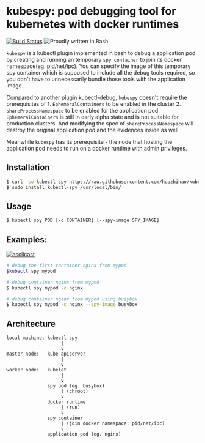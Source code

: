 # kubespy: pod debugging tool for kubernetes with docker runtimes

[![Build Status](https://travis-ci.org/huazhihao/kubespy.svg?branch=master)](https://travis-ci.org/huazhihao/kubespy)
![Proudly written in Bash](https://img.shields.io/badge/written%20in-bash-ff69b4.svg)

`kubespy` is a kubectl plugin implemented in bash to debug a application pod by creating and running an temporary `spy container` to join its docker namespace(eg. pid/net/ipc). You can specify the image of this temporary spy container which is supposed to include all the debug tools required, so you don't have to unnecessarily bundle those tools with the application image.

Compared to another plugin [kubectl-debug](https://github.com/verb/kubectl-debug), `kubespy` doesn't require the prerequisites of 1. `EphemeralContainers` to be enabled in the cluster 2. `shareProcessNamespace` to be enabled for the application pod. `EphemeralContainers` is still in early alpha state and is not suitable for production clusters. And modifying the spec of `shareProcessNamespace` will destroy the original application pod and the evidences inside as well.

Meanwhile `kubespy` has its prerequisite - the node that hosting the application pod needs to run on a docker runtime with admin privileges.

## Installation

```sh
$ curl -so kubectl-spy https://raw.githubusercontent.com/huazhihao/kubespy/master/kubespy
$ sudo install kubectl-spy /usr/local/bin/
```

## Usage

```sh
$ kubectl spy POD [-c CONTAINER] [--spy-image SPY_IMAGE]
```


## Examples:

[![asciicast](https://asciinema.org/a/290096.svg)](https://asciinema.org/a/290096)

```sh
# debug the first container nginx from mypod
$kubectl spy mypod

# debug container nginx from mypod
$ kubectl spy mypod -c nginx

# debug container nginx from mypod using busybox
$ kubectl spy mypod -c nginx --spy-image busybox
```

## Architecture

```
local machine: kubectl spy
                    |
                    v
master node:   kube-apiserver
                    |
                    v
worker node:   kubelet
                    |
                    v
               spy pod (eg. busybox)
                    | (chroot)
                    v
               docker runtime
                    | (run)
                    v
               spy container
                    | (join docker namespace: pid/net/ipc)
                    v
               application pod (eg. nginx)
```
